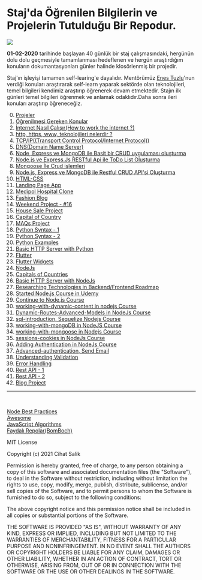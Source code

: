 # Staj'da Öğrenilen Bilgilerin ve Projelerin Tutulduğu Bir Repodur.

![](https://www.businessstudent.com/wp-content/uploads/2018/08/internships.jpg)

**01-02-2020** tarihinde başlayan 40 günlük bir staj çalışmasındaki, hergünün dolu dolu geçmesiyle tamamlanması hedeflenen ve hergün araştırdığım konuların dokumantasyonları günler halinde klosörlenmiş bir projedir.

Staj'ın işleyişi tamamen self-learing'e dayalıdır. Mentörümüz [Enes Tuzlu](https://github.com/hayatbayramolsa)'nun verdiği konuları araştırarak self-learn yaparak sektörde olan teknolojileri, temel bilgileri kendimiz araştırıp öğrenerek devam etmektedir. Stajın ilk günleri temel bilgileri öğrenmek ve anlamak odaklıdır.Daha sonra ileri konuları araştırıp öğreneceğiz.

0. [Projeler](https://github.com/cihat/staj/tree/master/02-00-%F0%9F%94%A5)
1. [Öğrenilmesi Gereken Konular](https://github.com/cihat/staj/tree/master/02-01-Pazartesi)
2. [İnternet Nasıl Çalışır(How to work the internet ?)](https://github.com/cihat/staj/tree/master/02-02-Sali)
3. [http, https, www, teknolojileri nelerdir ?](https://github.com/cihat/staj/tree/master/02-03-Carsamba)
4. [TCP/IP((Transport Control Protocol/Internet Protocol))](https://github.com/cihat/staj/tree/master/02-04-Persembe)
5. [DNS(Domain Name Server)](https://github.com/cihat/staj/tree/master/02-05-Cuma)
6. [Node, Express ve MongoDB ile Basit bir CRUD uygulaması oluşturma](https://github.com/cihat/staj/tree/master/02-06-Cumartesi)
7. [Node.js ve Express.Js RESTful Api ile ToDo List Oluşturma](https://github.com/cihat/staj/tree/master/02-07-Pazar)
8. [Mongoose İle Crud işlemleri](https://github.com/cihat/staj/tree/master/02-08-Pazartesi)
9. [Node.js, Express ve MongoDB ile Restful CRUD API'si Oluşturma](https://github.com/cihat/staj/tree/master/02-09-Sali)
10. [HTML-CSS](https://github.com/cihat/staj/tree/master/02-10-Carsamba)
11. [Landing Page App](https://github.com/cihat/staj/tree/master/02-11-Persembe)
12. [Medipol Hospital Clone](https://github.com/cihat/staj/tree/master/02-12-Cuma)
13. [Fashion Blog](https://github.com/cihat/staj/tree/master/02-13-Cumartesi)
14. [Weekend Project - #16](https://github.com/cihat/staj/tree/master/02-14-Pazar)
15. [House Sale Project](https://github.com/cihat/staj/tree/master/02-15-Pazartesi)
16. [Capital of Country](https://github.com/cihat/staj/tree/master/02-16-Sali)
17. [MAQs Project](https://github.com/cihat/staj/tree/master/02-17-Carsamba)
18. [Python Syntax - 1](https://github.com/cihat/staj/tree/master/02-18-Persembe)
19. [Python Syntax - 2](https://github.com/cihat/staj/tree/master/02-19-Cuma)
20. [Python Examples](https://github.com/cihat/staj/tree/master/02-20-Cumartesi)
21. [Basic HTTP Server with Python](https://github.com/cihat/staj/tree/master/02-21-Pazar)
22. [Flutter](https://github.com/cihat/staj/tree/master/02-22-Pazartesi)
23. [Flutter Widgets](https://github.com/cihat/staj/tree/master/02-23-Sali)
24. [NodeJs](https://github.com/cihat/staj/tree/master/02-24-Carsamba)
25. [Capitals of Countries](https://github.com/cihat/staj/tree/master/02-25-Persembe)
26. [Basic HTTP Server with NodeJs](https://github.com/cihat/staj/tree/master/02-26-Cuma)
27. [Researching Technologies in Backend/Frontend Roadmap](https://github.com/cihat/staj/tree/master/02-27-Cumartesi)
28. [Started Node.js Course in Udemy](https://github.com/cihat/staj/tree/master/02-28-Pazar)
29. [Continue to Node.js Course](https://github.com/cihat/staj/tree/master/03-01-Pazartesi)
30. [working-with-dynamic-content in nodejs Course](https://github.com/cihat/staj/tree/master/03-02-Sali)
31. [Dynamic-Routes-Advanced-Models in NodeJs Course](https://github.com/cihat/staj/tree/master/03-03-Carsamba)
32. [sql-introduction, Sequelize Nodejs Course](https://github.com/cihat/staj/tree/master/03-04-Persembe)
33. [working-with-mongoDB in NodeJS Course](https://github.com/cihat/staj/tree/master/03-05-Cuma)
34. [working-with-mongoose in Nodejs Course](https://github.com/cihat/staj/tree/master/03-06-Cumartesi)
35. [sessions-cookies in NodeJs Course](https://github.com/cihat/staj/tree/master/03-07-Pazar)
36. [Adding Authentication in NodeJs Course](https://github.com/cihat/staj/tree/master/03-08-Pazartesi)
37. [Advanced-authentication, Send Email](https://github.com/cihat/staj/tree/master/03-09-Sali)
38. [Understanding Validation](https://github.com/cihat/staj/tree/master/03-10-Carsamba)
39. [Error Handling](https://github.com/cihat/staj/tree/master/03-11-Persembe)
40. [Rest API - 1](https://github.com/cihat/staj/tree/master/03-12-Cuma)
41. [Rest API - 2](https://github.com/cihat/staj/tree/master/03-13-Cumartesi)
42. [Blog Project](https://github.com/cihat/blog)
<hr>
<br>

[Node Best Practices](https://github.com/goldbergyoni/nodebestpractices)<br>
[Awesome](https://github.com/sindresorhus/awesome)<br>
[JavaScript Algorithms](https://github.com/trekhleb/javascript-algorithms/blob/master/README.tr-TR.md)<br>
[Faydalı Repolar(BomBoch)](https://github.com/BomBoch)<br>

MIT License

Copyright (c) 2021 Cihat Salik

Permission is hereby granted, free of charge, to any person obtaining a copy
of this software and associated documentation files (the "Software"), to deal
in the Software without restriction, including without limitation the rights
to use, copy, modify, merge, publish, distribute, sublicense, and/or sell
copies of the Software, and to permit persons to whom the Software is
furnished to do so, subject to the following conditions:

The above copyright notice and this permission notice shall be included in all
copies or substantial portions of the Software.

THE SOFTWARE IS PROVIDED "AS IS", WITHOUT WARRANTY OF ANY KIND, EXPRESS OR
IMPLIED, INCLUDING BUT NOT LIMITED TO THE WARRANTIES OF MERCHANTABILITY,
FITNESS FOR A PARTICULAR PURPOSE AND NONINFRINGEMENT. IN NO EVENT SHALL THE
AUTHORS OR COPYRIGHT HOLDERS BE LIABLE FOR ANY CLAIM, DAMAGES OR OTHER
LIABILITY, WHETHER IN AN ACTION OF CONTRACT, TORT OR OTHERWISE, ARISING FROM,
OUT OF OR IN CONNECTION WITH THE SOFTWARE OR THE USE OR OTHER DEALINGS IN THE
SOFTWARE.
